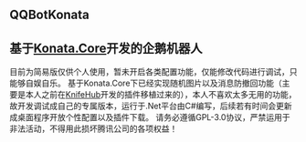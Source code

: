## QQBotKonata
## 基于[Konata.Core](https://github.com/KonataDev/Konata.Core)开发的企鹅机器人
目前为简易版仅供个人使用，暂未开启各类配置功能，仅能修改代码进行调试，只能够自娱自乐。
基于Konata.Core下已经实现随机图片以及消息防撤回功能（主要是本人之前在[KnifeHub](https://github.com/yiyungent/KnifeHub)开发的插件移植过来的），本人不喜欢太多无用的功能，
故开发调试成自己的专属版本，运行于.Net平台由C#编写，后续若有时间会更新成桌面程序开放个性配置以及插件下载。
请务必遵循GPL-3.0协议，严禁运用于非法活动，不得用此损坏腾讯公司的各项权益！
